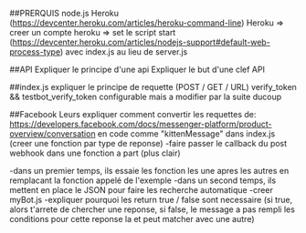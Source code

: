 ##PRERQUIS
node.js
Heroku (https://devcenter.heroku.com/articles/heroku-command-line)
Heroku => creer un compte
heroku => set le script start (https://devcenter.heroku.com/articles/nodejs-support#default-web-process-type) avec index.js au lieu de server.js

##API
Expliquer le principe d'une api
Expliquer le but d'une clef API

##index.js
expliquer le principe de requette (POST / GET / URL)
verify_token && testbot_verify_token configurable mais a modifier par la suite ducoup

##Facebook
Leurs expliquer comment convertir les requettes de:
https://developers.facebook.com/docs/messenger-platform/product-overview/conversation
en code comme "kittenMessage" dans index.js (creer une fonction par type de reponse)
-faire passer le callback du post webhook dans une fonction a part (plus clair)

-dans un premier temps, ils essaie les fonction les une apres les autres en remplacant la fonction appelé de l'exemple
-dans un second temps, ils mettent en place le JSON pour faire les recherche automatique
  -creer myBot.js
  -expliquer pourquoi les return true / false sont necessaire
  (si true, alors t'arrete de chercher une reponse, si false, le message a pas rempli les conditions pour cette reponse la et peut matcher avec une autre)
